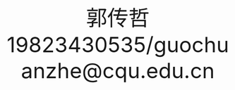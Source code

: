 <div align="center">
    <font size="100">郭传哲</font>
</div>
<div align="center">
    <font size="10">19823430535/guochuanzhe@cqu.edu.cn</font>
</div>